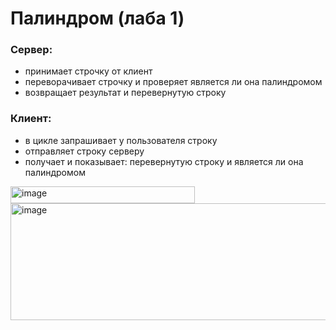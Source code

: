 # Палиндром (лаба 1)
### Сервер:
 - принимает строчку от клиент
 - переворачивает строчку и проверяет является ли она палиндромом
 - возвращает результат и перевернутую строку
### Клиент:
 - в цикле запрашивает у пользователя строку
 - отправляет строку серверу
 - получает и показывает: перевернутую строку и является ли она палиндромом

<img width="295" height="27" alt="image" src="https://github.com/user-attachments/assets/a7833d12-0597-4415-ad59-d9e5d3429ef2" />
<img width="593" height="187" alt="image" src="https://github.com/user-attachments/assets/58cfb644-c484-4e95-b1f0-fa0a3c0cd000" />

